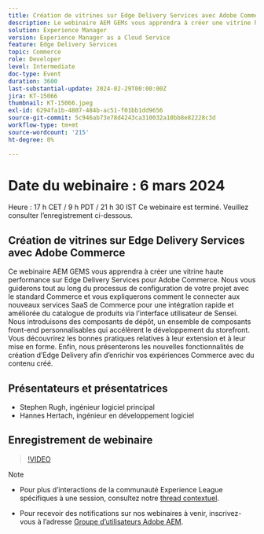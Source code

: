 ```yaml
---
title: Création de vitrines sur Edge Delivery Services avec Adobe Commerce
description: Le webinaire AEM GEMs vous apprendra à créer une vitrine haute performance sur Edge Delivery Services pour Adobe Commerce, qui couvre la configuration de projet, l’intégration du SaaS Commerce, les composants front-end personnalisables et les nouvelles fonctionnalités de création pour améliorer les expériences Commerce.
solution: Experience Manager
version: Experience Manager as a Cloud Service
feature: Edge Delivery Services
topic: Commerce
role: Developer
level: Intermediate
doc-type: Event
duration: 3600
last-substantial-update: 2024-02-29T00:00:00Z
jira: KT-15066
thumbnail: KT-15066.jpeg
exl-id: 6294fa1b-4807-484b-ac51-f01bb1dd9656
source-git-commit: 5c946ab73e78d4243ca310032a10bb8e82228c3d
workflow-type: tm+mt
source-wordcount: '215'
ht-degree: 0%

---
```


# Date du webinaire : 6 mars 2024

Heure : 17 h CET / 9 h PDT / 21 h 30 IST
Ce webinaire est terminé. Veuillez consulter l’enregistrement ci-dessous.

## Création de vitrines sur Edge Delivery Services avec Adobe Commerce

Ce webinaire AEM GEMS vous apprendra à créer une vitrine haute performance sur Edge Delivery Services pour Adobe Commerce. Nous vous guiderons tout au long du processus de configuration de votre projet avec le standard Commerce et vous expliquerons comment le connecter aux nouveaux services SaaS de Commerce pour une intégration rapide et améliorée du catalogue de produits via l’interface utilisateur de Sensei. Nous introduisons des composants de dépôt, un ensemble de composants front-end personnalisables qui accélèrent le développement du storefront. Vous découvrirez les bonnes pratiques relatives à leur extension et à leur mise en forme. Enfin, nous présenterons les nouvelles fonctionnalités de création d’Edge Delivery afin d’enrichir vos expériences Commerce avec du contenu créé.

## Présentateurs et présentatrices

* Stephen Rugh, ingénieur logiciel principal
* Hannes Hertach, ingénieur en développement logiciel

## Enregistrement de webinaire

>[!VIDEO](https://video.tv.adobe.com/v/3427729)

>[!NOTE]
> 
>* Pour plus d’interactions de la communauté Experience League spécifiques à une session, consultez notre [thread contextuel](https://adobe.ly/48m4dEm).
>
>* Pour recevoir des notifications sur nos webinaires à venir, inscrivez-vous à l’adresse [Groupe d’utilisateurs Adobe AEM](https://aem-augs.adobe.com/).
